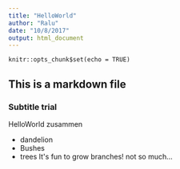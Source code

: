 ```yaml
---
title: "HelloWorld"
author: "Ralu"
date: "10/8/2017"
output: html_document
---
```


```{r setup, include=FALSE}
knitr::opts_chunk$set(echo = TRUE)
```
## This is a markdown file
### Subtitle trial
HelloWorld zusammen
* dandelion
* Bushes
* trees
It's fun to grow branches!
not so much...
